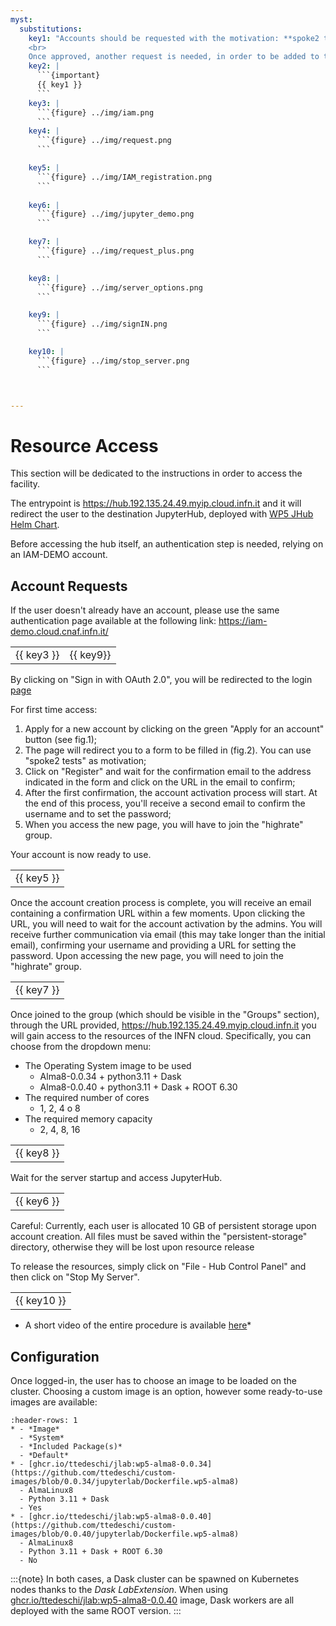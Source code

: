 ```yaml
---
myst:
  substitutions:
    key1: "Accounts should be requested with the motivation: **spoke2 tests**.
    <br>
    Once approved, another request is needed, in order to be added to the `highrate` group. Please, use the '*Join a group*' button in the '*Group request tab*', adding the same motivation as before, when requested."
    key2: |
      ```{important}
      {{ key1 }}
      ```
    key3: |
      ```{figure} ../img/iam.png
      ```
    key4: |
      ```{figure} ../img/request.png
      ```

    key5: |
      ```{figure} ../img/IAM_registration.png
      ```
    
    key6: |
      ```{figure} ../img/jupyter_demo.png
      ```  

    key7: |
      ```{figure} ../img/request_plus.png
      ``` 

    key8: |
      ```{figure} ../img/server_options.png
      ``` 

    key9: |
      ```{figure} ../img/signIN.png
      ``` 

    key10: |
      ```{figure} ../img/stop_server.png
      ``` 



---
```


# Resource Access
This section will be dedicated to the instructions in order to access the facility.

The entrypoint is https://hub.192.135.24.49.myip.cloud.infn.it and it will redirect the user to the destination JupyterHub, deployed with [WP5 JHub Helm Chart](https://github.com/ttedeschi/HighRateAnalysis-WP5/tree/main/stable/jhub-aas).

Before accessing the hub itself, an authentication step is needed, relying on an IAM-DEMO account. 

## Account Requests
If the user doesn't already have an account, please use the same authentication page available at the following link: https://iam-demo.cloud.cnaf.infn.it/

|            |              |
| ---------- | ------------ |
| {{ key3 }} | {{ key9}}    |


By clicking on "Sign in with OAuth 2.0", you will be redirected to the login [page](https://iam-demo.cloud.cnaf.infn.it/)

For first time access:
1. Apply for a new account by clicking on the green "Apply for an account" button (see fig.1);
1. The page will redirect you to a form to be filled in (fig.2). You can use "spoke2 tests" as motivation;
1. Click on "Register" and wait for the confirmation email to the address indicated in the form and click on the URL in the email to confirm;
1. After the first confirmation, the account activation process will start. At the end of this process, you'll receive a second email to confirm the username and to set the password;
1. When you access the new page, you will have to join the "highrate" group.


Your account is now ready to use.

|            | 
| ---------- | 
| {{ key5 }} | 


Once the account creation process is complete, you will receive an email containing a confirmation URL within a few moments.
Upon clicking the URL, you will need to wait for the account activation by the admins. You will receive further communication via email (this may take longer than the initial email), confirming your username and providing a URL for setting the password.
Upon accessing the new page, you will need to join the "highrate" group.


|            | 
| ---------- | 
| {{ key7 }} | 




Once joined to the group (which should be visible in the "Groups" section), through the URL provided, https://hub.192.135.24.49.myip.cloud.infn.it
you will gain access to the resources of the INFN cloud. Specifically, you can choose from the dropdown menu:
- The Operating System image to be used
   - Alma8-0.0.34 + python3.11 + Dask
   - Alma8-0.0.40 + python3.11 + Dask + ROOT 6.30
- The required number of cores
   - 1, 2, 4 o 8
- The required memory capacity
   - 2, 4, 8, 16



|            | 
| ---------- | 
| {{ key8 }} | 


Wait for the server startup and access JupyterHub.


|            | 
| ---------- | 
| {{ key6 }} | 


Careful: Currently, each user is allocated 10 GB of persistent storage upon account creation. All files must be saved within the "persistent-storage" directory, otherwise they will be lost upon resource release

To release the resources, simply click on "File - Hub Control Panel" and then click on "Stop My Server".


|            | 
| ---------- | 
| {{ key10 }} | 


* A short video of the entire procedure is available [here](https://drive.google.com/file/d/1xe7JnEDpsPZBlCtI_krstdwg1aNZ4Xkf/view?usp=sharing)*

## Configuration
Once logged-in, the user has to choose an image to be loaded on the cluster. Choosing a custom image is an option, however some ready-to-use images are available:
```{list-table}
:header-rows: 1
* - *Image*
  - *System*
  - *Included Package(s)*
  - *Default*
* - [ghcr.io/ttedeschi/jlab:wp5-alma8-0.0.34](https://github.com/ttedeschi/custom-images/blob/0.0.34/jupyterlab/Dockerfile.wp5-alma8)
  - AlmaLinux8
  - Python 3.11 + Dask
  - Yes
* - [ghcr.io/ttedeschi/jlab:wp5-alma8-0.0.40](https://github.com/ttedeschi/custom-images/blob/0.0.40/jupyterlab/Dockerfile.wp5-alma8)
  - AlmaLinux8
  - Python 3.11 + Dask + ROOT 6.30
  - No
```

:::{note}
In both cases, a Dask cluster can be spawned on Kubernetes nodes thanks to the *Dask LabExtension*. When using [ghcr.io/ttedeschi/jlab:wp5-alma8-0.0.40](https://github.com/ttedeschi/custom-images/blob/0.0.40/jupyterlab/Dockerfile.wp5-alma8) image, Dask workers are all deployed with the same ROOT version.
:::

